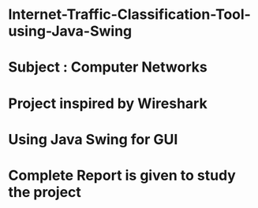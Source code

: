 # Internet-Traffic-Classification-Tool-using-Java-Swing
# Subject : Computer Networks 
# Project inspired by Wireshark
# Using Java Swing for GUI
# Complete Report is given to study the project 
